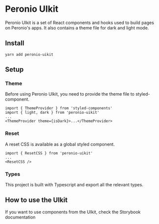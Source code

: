 # Peronio UIkit

Peronio UIkit is a set of React components and hooks used to build pages on Peronio's apps. It also contains a theme file for dark and light mode.

## Install

`yarn add peronio-uikit`

## Setup

### Theme

Before using Peronio UIkit, you need to provide the theme file to styled-component.

```
import { ThemeProvider } from 'styled-components'
import { light, dark } from 'peronio-uikit'
...
<ThemeProvider theme={isDark}>...</ThemeProvider>
```

### Reset

A reset CSS is available as a global styled component.

```
import { ResetCSS } from 'peronio-uikit'
...
<ResetCSS />
```

### Types

This project is built with Typescript and export all the relevant types.

## How to use the UIkit

If you want to use components from the UIkit, check the Storybook documentation
